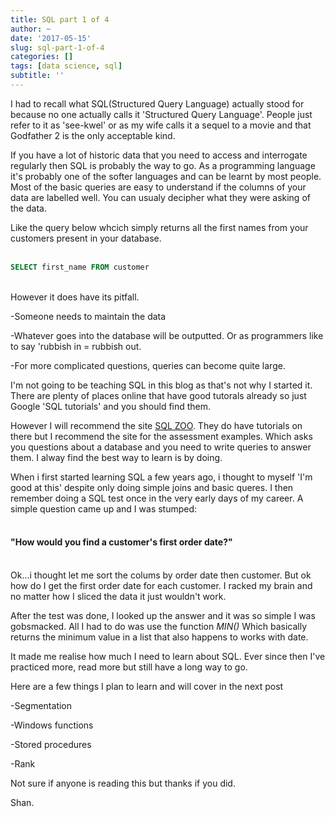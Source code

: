 ```yaml
---
title: SQL part 1 of 4
author: ~
date: '2017-05-15'
slug: sql-part-1-of-4
categories: []
tags: [data science, sql]
subtitle: ''
---
```


I had to recall what SQL(Structured Query Language) actually stood for because no one actually calls it 'Structured Query Language'.
People just refer to it as 'see-kwel' or as my wife calls it a sequel to a movie and that Godfather 2 is the only acceptable kind.

If you have a lot of historic data that you need to access and interrogate regularly then SQL is probably the way to go.
As a programming language it's probably one of the softer languages and can be learnt by most people. Most of the basic queries are easy to understand if the columns of your data are labelled well. You can usualy decipher what they were asking of the data.

Like the query below whcich simply returns all the first names from your customers present in your database.
</br></br>

```SQL
SELECT first_name FROM customer
```
</br>
However it does have its pitfall. 

-Someone needs to maintain the data

-Whatever goes into the database will be outputted. Or as programmers like to say 'rubbish in = rubbish out.

-For more complicated questions, queries can become quite large.

I'm not going to be teaching SQL in this blog as that's not why I started it. There are plenty of places online that have good tutorals already so just Google 'SQL tutorials' and you should find them.

However I will recommend the site [SQL ZOO](http://sqlzoo.net/). They do have tutorials on there but I recommend the site for the assessment examples. Which asks you questions about a database and you need to write queries to answer them. I alway find the best way to learn is by doing. 

When i first started learning SQL a few years ago, i thought to myself 'I'm good at this' despite only doing simple joins and basic queres. 
I then remember doing a SQL test once in the very early days of my career. A simple question came up and I was stumped:</br></br>


#### "How would you find a customer's first order date?"</br></br>

Ok...i thought let me sort the colums by order date then customer. But ok how do I get the first order date for each customer. I racked my brain and no matter how I sliced the data it just wouldn't work. 

After the test was done, I looked up the answer and it was so simple I was gobsmacked. All I had to do was use the function _MIN()_
Which basically returns the minimum value in a list that also happens to works with date. 

It made me realise how much I need to learn about SQL. 
Ever since then I've practiced more, read more but still have a long way to go.

Here are a few things I plan to learn and will cover in the next post

-Segmentation

-Windows functions

-Stored procedures

-Rank

Not sure if anyone is reading this but thanks if you did.

Shan.